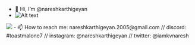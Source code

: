 - 👋 Hi, I’m @nareshkarthigeyan
- ![Alt text](https://www.codewars.com/users/nareshkarthigeyan/badges/large)
<img src="ttps://www.codewars.com/users/nareshkarthigeyan/badges/large">
- 📫 How to reach me: nareshkarthigeyan.2005@gmail.com // discord: #toastmalone7 // instagram: @nareshkarthigeyan // twitter: @iamkvnaresh

<!---
nareshkarthigeyan/nareshkarthigeyan is a ✨ special ✨ repository because its `README.md` (this file) appears on your GitHub profile.
You can click the Preview link to take a look at your changes.
--->
